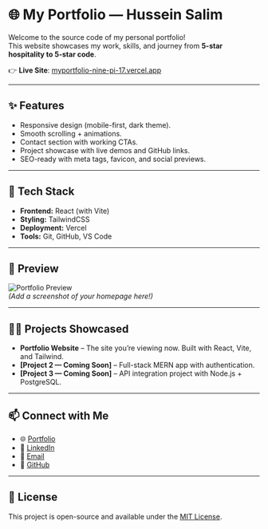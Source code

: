 # 🌐 My Portfolio — Hussein Salim

Welcome to the source code of my personal portfolio!  
This website showcases my work, skills, and journey from **5-star hospitality to 5-star code**.  

👉 **Live Site**: [myportfolio-nine-pi-17.vercel.app](https://myportfolio-nine-pi-17.vercel.app)  

---

## ✨ Features
- Responsive design (mobile-first, dark theme).
- Smooth scrolling + animations.
- Contact section with working CTAs.
- Project showcase with live demos and GitHub links.
- SEO-ready with meta tags, favicon, and social previews.

---

## 🚀 Tech Stack
- **Frontend:** React (with Vite)  
- **Styling:** TailwindCSS  
- **Deployment:** Vercel  
- **Tools:** Git, GitHub, VS Code  

---

## 📸 Preview
![Portfolio Preview](./public/preview.png)  
*(Add a screenshot of your homepage here!)*

---

## 🧑‍💻 Projects Showcased
- **Portfolio Website** – The site you’re viewing now. Built with React, Vite, and Tailwind.  
- **[Project 2 — Coming Soon]** – Full-stack MERN app with authentication.  
- **[Project 3 — Coming Soon]** – API integration project with Node.js + PostgreSQL.  

---

## 📫 Connect with Me
- 🌐 [Portfolio](https://myportfolio-nine-pi-17.vercel.app)  
- 💼 [LinkedIn](https://linkedin.com/in/YOUR-LINKEDIN)  
- 📧 [Email](mailto:2025salimh@gmail.com)  
- 🐙 [GitHub](https://github.com/Hussein-Sonamreel)  

---

## 📝 License
This project is open-source and available under the [MIT License](./LICENSE).
